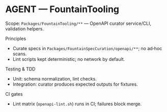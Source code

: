 # AGENT — FountainTooling

Scope: `Packages/FountainTooling/**` — OpenAPI curator service/CLI, validation helpers.

Principles
- Curate specs in `Packages/FountainSpecCuration/openapi/**`; no ad‑hoc scans.
- Lint scripts kept deterministic; no network by default.

Testing & TDD
- Unit: schema normalization, lint checks.
- Integration: curator produces expected outputs for fixtures.

CI gates
- Lint matrix (`openapi-lint.sh`) runs in CI; failures block merge.

